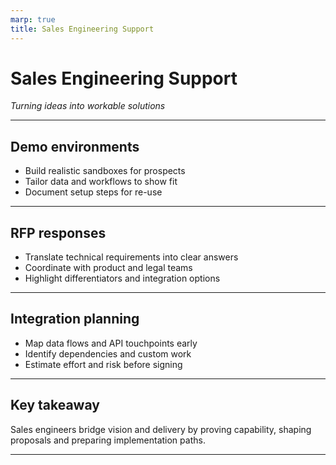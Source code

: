 ```yaml
---
marp: true
title: Sales Engineering Support
---
```


# Sales Engineering Support
*Turning ideas into workable solutions*

---

## Demo environments
- Build realistic sandboxes for prospects
- Tailor data and workflows to show fit
- Document setup steps for re-use

---

## RFP responses
- Translate technical requirements into clear answers
- Coordinate with product and legal teams
- Highlight differentiators and integration options

---

## Integration planning
- Map data flows and API touchpoints early
- Identify dependencies and custom work
- Estimate effort and risk before signing

---

## Key takeaway
Sales engineers bridge vision and delivery by proving capability, shaping proposals and preparing implementation paths.

---
